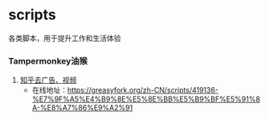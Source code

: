 # scripts
各类脚本，用于提升工作和生活体验

### Tampermonkey油猴
1. [知乎去广告、视频](./remove-ads-zhihu.js)
    - 在线地址：https://greasyfork.org/zh-CN/scripts/419136-%E7%9F%A5%E4%B9%8E%E5%8E%BB%E5%B9%BF%E5%91%8A-%E8%A7%86%E9%A2%91
